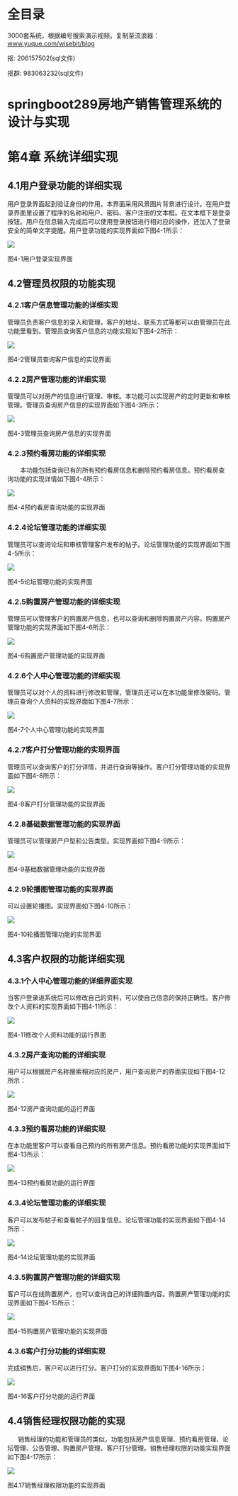 # 全目录

3000套系统，根据编号搜索演示视频，复制至流浪器：www.yuque.com/wisebit/blog


<p>抠: 206157502(sql文件)</p>
<p>抠群: 983063232(sql文件)</p>


# springboot289房地产销售管理系统的设计与实现

# 第4章 系统详细实现                                                                                                                                                                                                                                                                                                                                                                                                                                                                                                                                                                                                                                                                                                                                                                                                                                                                                                                                                                                                                                                                                                                                                                                                                                                                                                                                                                                                                                                                                                                                                                                                                                                                                                                                                                                                                                                                                                                                                                                                                                                                                                                                                                                                                                                                                                                                                                                                                                                                                                                                                                                                                                                                                                                                                                                                                                                                                                                                                                                                                                                                                                                                                                                                                                                                                                                                                                                                                                                                                                                                                                                                                                                                                                                                                                                                                                                                                                                                                                                                                                                                                                                                                                                                                                                                                                                                                                                                                                                                                                                                                                                                                                                                                                                                                                                                                                                                                                                                                                                                                                                                                                                                                                                                                                                                                                                                                                                                                                                                                                                                                                                                                                                                                                                                                                                                                                                                                                                                                                                                                                                                                                                                                                                                                                                                                                                                                                                                                                                                                                                                                                                                                                                                                                                                                                                                                                                                                                                                                                                                                                                                                                                                                                                                                                                                                                                                                                                                                                                                                                                                                                                                                                                                                                                                                                                                                                                                                                                                                                                                                                                                                                                                                                                                                                                                                                                                                                                                                                                                                                                                                                                                                                                                                                                                                                                                                                                                                                                                                                                                                                                                                                                                                                                                                                                                                                                                                                                                                                                                                                                                                                                                                                                                                                                                                                                                                                                                                                                                                                                                                                                                                                                                                                                                                                                                                                                                                                                                                                                                                                                                                                                                                                                                                                                                                                                                                                                                                                                                                                                                                                                                                                                                                                                                                                                                                                                                                                                                                                                                                                                                                                                                                                                                                                                                                                                                                                                                                                                                                                                                                                                                                                                                                                                                                                                                                                                                                                                                                                                                                                                                                                                                                                                                                                                                                                                                                                                                                                                                                                                                                                                                                                                                                                                                                                                                                                                                                                                                                                                                                                                       

## 4.1用户登录功能的详细实现
用户登录界面起到验证身份的作用，本界面采用风景图片背景进行设计。在用户登录界面里设置了程序的名称和用户、密码、客户注册的文本框。在文本框下是登录按钮。用户在信息输入完成后可以使用登录按钮进行相对应的操作，还加入了登录安全的简单文字提醒。用户登录功能的实现界面如下图4-1所示：

![](/md/blog.023.png)

图4-1用户登录实现界面
## 4.2管理员权限的功能实现
### 4.2.1客户信息管理功能的详细实现
管理员负责客户信息的录入和管理，客户的地址、联系方式等都可以由管理员在此功能里看到。管理员查询客户信息的功能实现如下图4-2所示：

![](/md/blog.024.png)

图4-2管理员查询客户信息的实现界面
### 4.2.2房产管理功能的详细实现
管理员可以对房产的信息进行管理、审核。本功能可以实现房产的定时更新和审核管理。管理员查询房产信息的实现界面如下图4-3所示：

![](/md/blog.025.png)

图4-3管理员查询房产信息的实现界面
### 4.2.3预约看房功能的详细实现
`    `本功能包括查询已有的所有预约看房信息和删除预约看房信息。预约看房查询功能的实现详情如下图4-4所示：

![](/md/blog.026.png)

图4-4预约看房查询功能的实现界面
### 4.2.4论坛管理功能的详细实现
管理员可以查询论坛和审核管理客户发布的帖子。论坛管理功能的实现界面如下图4-5所示：

![](/md/blog.027.png)

图4-5论坛管理功能的实现界面
### 4.2.5购置房产管理功能的详细实现
管理员可以管理客户的购置房产信息，也可以查询和删除购置房产内容。购置房产管理功能的实现界面如下图4-6所示：

![](/md/blog.028.png)

图4-6购置房产管理功能的实现界面
### 4.2.6个人中心管理功能的详细实现
管理员可以对个人的资料进行修改和管理，管理员还可以在本功能里修改密码。管理员查询个人资料的实现界面如下图4-7所示：

![](/md/blog.029.png)

图4-7个人中心管理功能的实现界面
### 4.2.7客户打分管理功能的实现界面
管理员可以查询客户的打分详情，并进行查询等操作。客户打分管理功能的实现界面如下图4-8所示：

![](/md/blog.030.png)

图4-8客户打分管理功能的实现界面
### 4.2.8基础数据管理功能的实现界面
管理员可以管理房产户型和公告类型。实现界面如下图4-9所示：

![](/md/blog.031.png)

图4-9基础数据管理功能的实现界面
### 4.2.9轮播图管理功能的实现界面
可以设置轮播图。实现界面如下图4-10所示：

![](/md/blog.032.png)

图4-10轮播图管理功能的实现界面
## 4.3客户权限的功能详细实现
### 4.3.1个人中心管理功能的详细界面实现
当客户登录进系统后可以修改自己的资料，可以使自己信息的保持正确性。客户修改个人资料的实现界面如下图4-11所示：

![](/md/blog.033.png)

图4-11修改个人资料功能的运行界面
### 4.3.2房产查询功能的详细实现
用户可以根据房产名称搜索相对应的房产，用户查询房产的界面实现如下图4-12所示：

![](/md/blog.034.png)

图4-12房产查询功能的运行界面
### 4.3.3预约看房功能的详细实现
在本功能里客户可以查看自己预约的所有房产信息。预约看房功能的实现界面如下图4-13所示：

![](/md/blog.035.png)

图4-13预约看房功能的运行界面
### 4.3.4论坛管理功能的详细实现
客户可以发布帖子和查看帖子的回复信息。论坛管理功能的实现界面如下图4-14所示：

![](/md/blog.036.png)

图4-14论坛管理功能的实现界面
### 4.3.5购置房产管理功能的详细实现
客户可以在线购置房产，也可以查询自己的详细购置内容。购置房产管理功能的实现界面如下图4-15所示：

![](/md/blog.037.png)

图4-15购置房产管理功能的实现界面
### 4.3.6客户打分功能的详细实现
完成销售后，客户可以进行打分。客户打分的实现界面如下图4-16所示：

![](/md/blog.038.png)

图4-16客户打分功能的运行界面
## 4.4销售经理权限功能的实现
`　　`销售经理的功能和管理员的类似，功能包括房产信息管理、预约看房管理、论坛管理、公告管理、购置房产管理、客户打分管理。销售经理权限的功能实现界面如下图4-17所示：

![](/md/blog.039.png)

图4.17销售经理权限功能的实现界面

